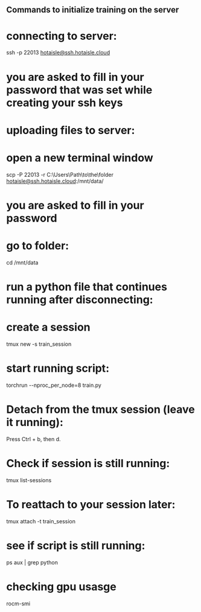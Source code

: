 ## Commands to initialize training on the server

# connecting to server:
ssh -p 22013 hotaisle@ssh.hotaisle.cloud
# you are asked to fill  in your password that was set while creating your ssh keys

# uploading files to server:
# open a new terminal window
scp -P 22013 -r C:\Users\Path\to\the\folder hotaisle@ssh.hotaisle.cloud:/mnt/data/
# you are asked to fill  in your password

# go to folder:
cd /mnt/data

# run a python file that continues running after disconnecting:
# create a session
tmux new -s train_session

# start running script:
torchrun --nproc_per_node=8 train.py

# Detach from the tmux session (leave it running): 
Press Ctrl + b, then d.
# Check if session is still running: 
tmux list-sessions

# To reattach to your session later:
tmux attach -t train_session

# see if script is still running:
ps aux | grep python

# checking gpu usasge
rocm-smi

